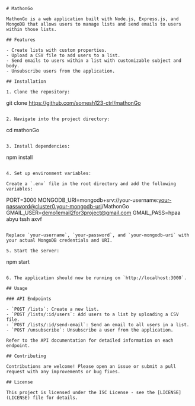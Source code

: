 

```
# MathonGo

MathonGo is a web application built with Node.js, Express.js, and MongoDB that allows users to manage lists and send emails to users within those lists.

## Features

- Create lists with custom properties.
- Upload a CSV file to add users to a list.
- Send emails to users within a list with customizable subject and body.
- Unsubscribe users from the application.

## Installation

1. Clone the repository:

   ```
   git clone https://github.com/somesh123-ctrl/mathonGo
   ```

2. Navigate into the project directory:

   ```
   cd mathonGo
   ```

3. Install dependencies:

   ```
   npm install
   ```

4. Set up environment variables:
   
   Create a `.env` file in the root directory and add the following variables:

   ```
   PORT=3000
   MONGODB_URI=mongodb+srv://your-username:your-password@cluster0.your-mongodb-uri/MathonGo
   GMAIL_USER=demo1email2for3project@gmail.com
   GMAIL_PASS=hpaa abyu tssh axvf
   ```

   Replace `your-username`, `your-password`, and `your-mongodb-uri` with your actual MongoDB credentials and URI.

5. Start the server:

   ```
   npm start
   ```

6. The application should now be running on `http://localhost:3000`.

## Usage

### API Endpoints

- `POST /lists`: Create a new list.
- `POST /lists/:id/users`: Add users to a list by uploading a CSV file.
- `POST /lists/:id/send-email`: Send an email to all users in a list.
- `POST /unsubscribe`: Unsubscribe a user from the application.

Refer to the API documentation for detailed information on each endpoint.

## Contributing

Contributions are welcome! Please open an issue or submit a pull request with any improvements or bug fixes.

## License

This project is licensed under the ISC License - see the [LICENSE](LICENSE) file for details.
```


